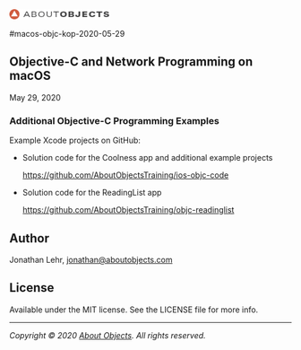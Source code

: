 <div>
<a href="https://www.aboutobjects.com"><img src="ao-logo.png" height=18 style="height: 18px;"/></a>
</div>

#macos-objc-kop-2020-05-29

## Objective-C and Network Programming on macOS
May 29, 2020


### Additional Objective-C Programming Examples

Example Xcode projects on GitHub: 

* Solution code for the Coolness app and additional example projects

  https://github.com/AboutObjectsTraining/ios-objc-code

* Solution code for the ReadingList app

  https://github.com/AboutObjectsTraining/objc-readinglist

## Author

Jonathan Lehr, jonathan@aboutobjects.com

## License

Available under the MIT license. See the LICENSE file for more info.

___

_Copyright &copy; 2020 [About Objects](https://www.aboutobjects.com). All rights reserved._

